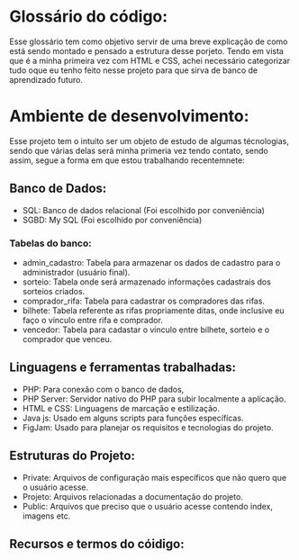 # Glossário do código:
Esse glossário tem como objetivo servir de uma breve explicação de como está sendo montado
e pensado a estrutura desse porjeto. Tendo em vista que é a minha primeira vez com HTML e CSS, achei necessário categorizar tudo oque eu tenho feito nesse projeto para que sirva de banco de aprendizado
futuro.

# Ambiente de desenvolvimento:
Esse projeto tem o intuito ser um objeto de estudo de algumas técnologias, sendo que várias delas
será minha primeria vez tendo contato, sendo assim, segue a forma em que estou trabalhando recentemnete:

## Banco de Dados:
- SQL: Banco de dados relacional (Foi escolhido por conveniência)
- SGBD: My SQL (Foi escolhido por conveniência)

### Tabelas do banco:
- admin_cadastro: Tabela para armazenar os dados de cadastro para o administrador (usuário final).
- sorteio: Tabela onde será armazenado informações cadastrais dos sorteios criados.
- comprador_rifa: Tabela para cadastrar os compradores das rifas.
- bilhete: Tabela referente as rifas propriamente ditas, onde inclusive eu faço o vinculo entre rifa e comprador.
- vencedor: Tabela para cadastar o vinculo entre bilhete, sorteio e o comprador que venceu.

## Linguagens e ferramentas trabalhadas:
- PHP: Para conexão com o banco de dados,
- PHP Server: Servidor nativo do PHP para subir localmente a aplicação.
- HTML e CSS: Linguagens de marcação e estilização.
- Java js: Usado em alguns scripts para funções específícas.
- FigJam: Usado para planejar os requisitos e tecnologias do projeto.

## Estruturas do Projeto:
- Private: Arquivos de configuração mais específicos que não quero que o usuário acesse.
- Projeto: Arquivos relacionadas a documentação do projeto.
- Public: Arquivos que preciso que o usuário acesse contendo index, imagens etc.

## Recursos e termos do cóidigo:




